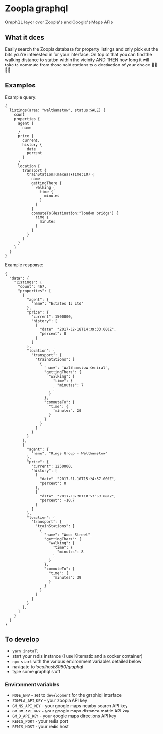 # Zoopla graphql

GraphQL layer over Zoopla's and Google's Maps APIs

## What it does

Easily search the Zoopla database for property listings and only
pick out the bits you're interested in for your interface. On top
of that you can find the walking distance to station within the
vicinity AND THEN how long it will take to commute from those said
stations to a destination of your choice 🚶‍️🏡🚂😊

## Examples

Example query:
```
{
  listings(area: "walthamstow", status:SALE) {
    count
    properties {
      agent {
        name
      }
      price {
        current,
        history {
          date
          percent
        }
      }
      location {
        transport {
          trainStations(maxWalkTime:10) {
            name
            gettingThere {
              walking {
                time {
                  minutes
                }
              }
            }
            commuteTo(destination:"london bridge") {
              time {
                minutes
              }
            }
          }
        }
      }
    }
  }
}
```

Example response:

```
{
  "data": {
    "listings": {
      "count": 467,
      "properties": [
        {
          "agent": {
            "name": "Estates 17 Ltd"
          },
          "price": {
            "current": 1500000,
            "history": [
              {
                "date": "2017-02-18T14:39:33.000Z",
                "percent": 0
              }
            ]
          },
          "location": {
            "transport": {
              "trainStations": [
                {
                  "name": "Walthamstow Central",
                  "gettingThere": {
                    "walking": {
                      "time": {
                        "minutes": 7
                      }
                    }
                  },
                  "commuteTo": {
                    "time": {
                      "minutes": 28
                    }
                  }
                }
              ]
            }
          }
        },
        {
          "agent": {
            "name": "Kings Group - Walthamstow"
          },
          "price": {
            "current": 1250000,
            "history": [
              {
                "date": "2017-01-10T15:24:57.000Z",
                "percent": 0
              },
              {
                "date": "2017-03-20T18:57:53.000Z",
                "percent": -10.7
              }
            ]
          },
          "location": {
            "transport": {
              "trainStations": [
                {
                  "name": "Wood Street",
                  "gettingThere": {
                    "walking": {
                      "time": {
                        "minutes": 8
                      }
                    }
                  },
                  "commuteTo": {
                    "time": {
                      "minutes": 39
                    }
                  }
                }
              ]
            }
          }
        },
      ]
    }
  }
}
```

## To develop

* `yarn install`
* start your redis instance (I use Kitematic and a docker container)
* `npm start` with the various environment variables detailed below
* navigate to *localhost:8080/graphql*
* type some graphql stuff

### Environment variables

* `NODE_ENV` - set to `development` for the graphiql interface
* `ZOOPLA_API_KEY` - your zoopla API key
* `GM_NS_API_KEY` - your google maps nearby search API key
* `GM_DM_API_KEY` - your google maps distance matrix API key
* `GM_D_API_KEY` - your google maps directions API key
* `REDIS_PORT` - your redis port
* `REDIS_HOST` - your redis host
